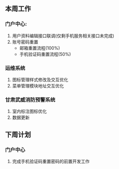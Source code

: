 ## 本周工作

### 门户中心: 

1. 用户资料编辑接口联调(仅剩手机服务相关接口未完成)
2. 账号密码重置
   - 邮箱重置流程(100%)
   - 手机验证码重置流程(50%)



### 运维系统

1. 图标管理样式修改及交互优化
2. 菜单管理模块地址交互优化



### 甘肃武威消防预警系统

1. 室内标注图标优化
2. 数据更新



## 下周计划

### 门户中心

1. 完成手机验证码重置密码的前置开发工作